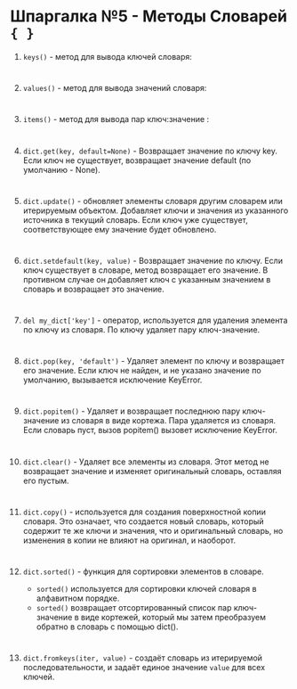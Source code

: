 # Шпаргалка №5 - Методы Словарей `{ }`

1. `keys()` - метод для вывода ключей словаря:
#
2. `values()` - метод для вывода значений словаря:
#
3. `items()` - метод для вывода пар ключ:значение :
#
4. `dict.get(key, default=None)` - Возвращает значение по ключу key. Если ключ не существует, возвращает значение default (по умолчанию - None).
#
5. `dict.update()` - обновляет элементы словаря другим словарем или итерируемым объектом. Добавляет ключи и значения из указанного источника в текущий словарь. Если ключ уже существует, соответствующее ему значение будет обновлено.
#
6. `dict.setdefault(key, value)` - Возвращает значение по ключу. Если ключ существует в словаре, метод возвращает его значение. В противном случае он добавляет ключ с указанным значением в словарь и возвращает это значение.
#
7. `del my_dict['key']` - оператор, используется для удаления элемента по ключу из словаря. По ключу удаляет пару ключ-значение.
#
8. `dict.pop(key, 'default')` - Удаляет элемент по ключу и возвращает его значение. Если ключ не найден, и не указано значение по умолчанию, вызывается исключение KeyError.
#
9. `dict.popitem()` - Удаляет и возвращает последнюю пару ключ-значение из словаря в виде кортежа. Пара удаляется из словаря. Если словарь пуст, вызов popitem() вызовет исключение KeyError.
#
10. `dict.clear()` - Удаляет все элементы из словаря. Этот метод не возвращает значение и изменяет оригинальный словарь, оставляя его пустым.
#
11. `dict.copy()` - используется для создания поверхностной копии словаря. Это означает, что создается новый словарь, который содержит те же ключи и значения, что и оригинальный словарь, но изменения в копии не влияют на оригинал, и наоборот.
#
12. `dict.sorted()` - функция для сортировки элементов в словаре.

       - `sorted()` используется для сортировки ключей словаря в алфавитном порядке.
       - `sorted()` возвращает отсортированный список пар ключ-значение в виде кортежей, который мы затем преобразуем обратно в словарь с помощью dict().
#
13. `dict.fromkeys(iter, value)` - создаёт словарь из итерируемой последовательности, и задаёт единое значение `value` для всех ключей.
